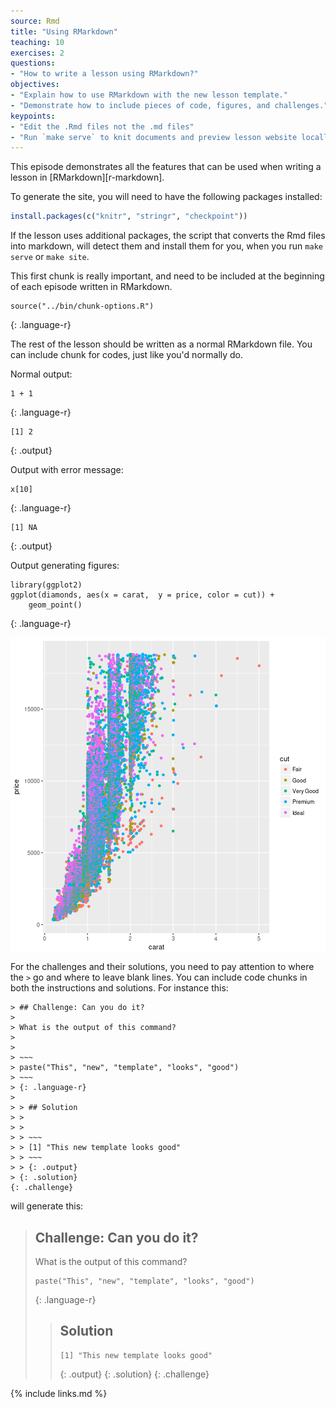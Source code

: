```yaml
---
source: Rmd
title: "Using RMarkdown"
teaching: 10
exercises: 2
questions:
- "How to write a lesson using RMarkdown?"
objectives:
- "Explain how to use RMarkdown with the new lesson template."
- "Demonstrate how to include pieces of code, figures, and challenges."
keypoints:
- "Edit the .Rmd files not the .md files"
- "Run `make serve` to knit documents and preview lesson website locally"
---
```


This episode demonstrates all the features that can be used when writing a
lesson in [RMarkdown][r-markdown].

To generate the site, you will need to have the following packages installed:


```r
install.packages(c("knitr", "stringr", "checkpoint"))
```

If the lesson uses additional packages, the script that converts the Rmd files
into markdown, will detect them and install them for you, when you run `make
serve` or `make site`.

This first chunk is really important, and need to be included at the beginning of
each episode written in RMarkdown.


~~~
source("../bin/chunk-options.R")
~~~
{: .language-r}

The rest of the lesson should be written as a normal RMarkdown file. You can
include chunk for codes, just like you'd normally do.

Normal output:


~~~
1 + 1
~~~
{: .language-r}



~~~
[1] 2
~~~
{: .output}

Output with error message:


~~~
x[10]
~~~
{: .language-r}



~~~
[1] NA
~~~
{: .output}

Output generating figures:


~~~
library(ggplot2)
ggplot(diamonds, aes(x = carat,  y = price, color = cut)) +
    geom_point()
~~~
{: .language-r}

<img src="../fig/rmd-plot-example-1.png" title="plot of chunk plot-example" alt="plot of chunk plot-example" style="display: block; margin: auto;" />

For the challenges and their solutions, you need to pay attention to where the
`>` go and where to leave blank lines. You can include code chunks in both the
instructions and solutions. For instance this:

```
> ## Challenge: Can you do it?
>
> What is the output of this command?
>
>
> ~~~
> paste("This", "new", "template", "looks", "good")
> ~~~
> {: .language-r}
>
> > ## Solution
> >
> >
> > ~~~
> > [1] "This new template looks good"
> > ~~~
> > {: .output}
> {: .solution}
{: .challenge}
```

will generate this:

> ## Challenge: Can you do it?
>
> What is the output of this command?
>
>
> ~~~
> paste("This", "new", "template", "looks", "good")
> ~~~
> {: .language-r}
>
> > ## Solution
> >
> >
> > ~~~
> > [1] "This new template looks good"
> > ~~~
> > {: .output}
> {: .solution}
{: .challenge}

{% include links.md %}
